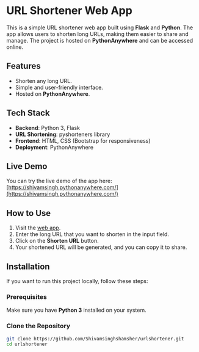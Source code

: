 # URL Shortener Web App

This is a simple URL shortener web app built using **Flask** and **Python**. The app allows users to shorten long URLs, making them easier to share and manage. The project is hosted on **PythonAnywhere** and can be accessed online.

## Features
- Shorten any long URL.
- Simple and user-friendly interface.
- Hosted on **PythonAnywhere**.

## Tech Stack
- **Backend**: Python 3, Flask
- **URL Shortening**: pyshorteners library
- **Frontend**: HTML, CSS (Bootstrap for responsiveness)
- **Deployment**: PythonAnywhere

## Live Demo
You can try the live demo of the app here:  
[https://shivamsingh.pythonanywhere.com/](https://shivamsingh.pythonanywhere.com/)

## How to Use
1. Visit the [web app](https://shivamsingh.pythonanywhere.com/).
2. Enter the long URL that you want to shorten in the input field.
3. Click on the **Shorten URL** button.
4. Your shortened URL will be generated, and you can copy it to share.

## Installation

If you want to run this project locally, follow these steps:

### Prerequisites
Make sure you have **Python 3** installed on your system.

### Clone the Repository
```bash
git clone https://github.com/Shivamsinghshamsher/urlshortener.git
cd urlshortener

